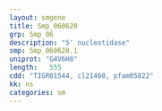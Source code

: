 ```yaml
---
layout: smgene
title: Smp_060620
grp: Smp_06
description: "5' nucleotidase"
smp: Smp_060620.1
uniprot: "G4V6H8"
length:   555
cdd: "TIGR01544, cl21460, pfam05822"
kk: ns
categories: sm
---
```

